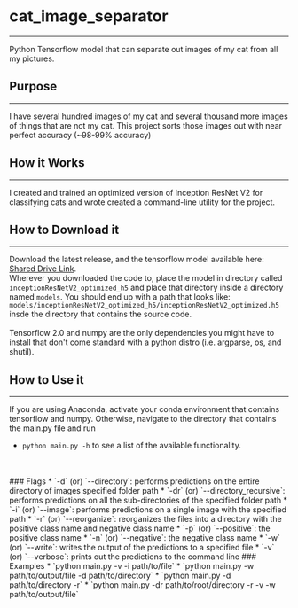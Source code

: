 # cat_image_separator

***
Python Tensorflow model that can separate out images of my cat from all my pictures.
## Purpose
***
I have several hundred images of my cat and several thousand more images of things that are not my cat. 
This project sorts those images out with near perfect accuracy (~98-99% accuracy)
## How it Works
***
I created and trained an optimized version of Inception ResNet V2 for classifying cats and 
wrote created a command-line utility for the project.
## How to Download it
***
Download the latest release, and the tensorflow model available here: [Shared Drive Link](https://drive.google.com/drive/folders/169dPptMA6AdbJPRpZTgIagdIugSIXwMG?usp=sharing).
<br>
Wherever you downloaded the code to, place the model in directory called `inceptionResNetV2_optimized_h5` and place that directory inside a directory named
`models`. You should end up with a path that looks like: `models/inceptionResNetV2_optimized_h5/inceptionResNetV2_optimized.h5` insde the directory that contains the source code.
<br>
<br>
Tensorflow 2.0 and numpy are the only dependencies you might have to install that don't come
standard with a python distro (i.e. argparse, os, and shutil).
## How to Use it
***
If you are using Anaconda, activate your conda environment that contains tensorflow and numpy. Otherwise, navigate to the 
directory that contains the main.py file and run 
<br>
* `python main.py -h` to see a list of the available functionality. 
<br>
<br>
<!-- end -->
### Flags
* `-d` (or) `--directory`: performs predictions on the entire directory of images specified folder path
* `-dr` (or) `--directory_recursive`: performs predictions on all the sub-directories of the specified folder path
* `-i` (or) `--image`: performs predictions on a single image with the specified path
* `-r` (or) `--reorganize`: reorganizes the files into a directory with the positive class name and negative class name
* `-p` (or) `--positive`: the positive class name
* `-n` (or) `--negative`: the negative class name
* `-w` (or) `--write`: writes the output of the predictions to a specified file
* `-v` (or) `--verbose`: prints out the predictions to the command line
<!-- end -->
### Examples
* `python main.py -v -i path/to/file`
* `python main.py -w path/to/output/file -d path/to/directory`
* `python main.py -d path/to/directory -r`
* `python main.py -dr path/to/root/directory -r -v -w path/to/output/file`





